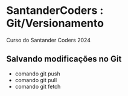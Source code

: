 # SantanderCoders : Git/Versionamento
Curso do Santander Coders 2024

## Salvando modificações no Git

* comando git push
* comando git pull
* comando git fetch
